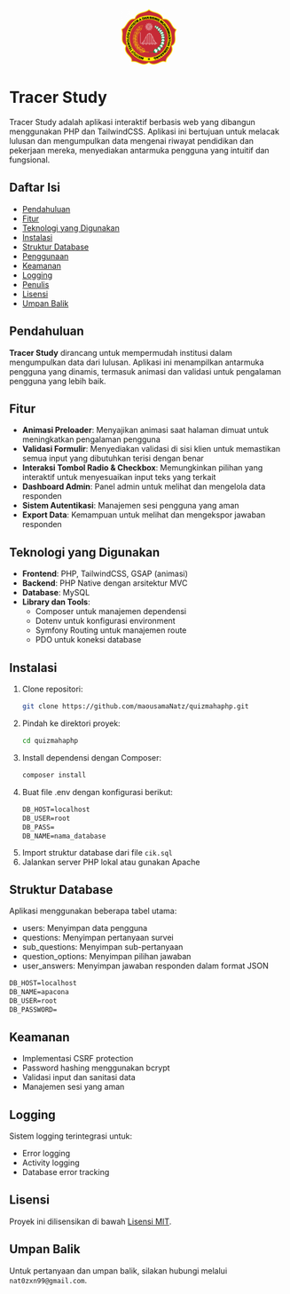 <div align="center">
    <img src="views/assets/media/logos.png" alt="Logo" width="100">
</div>

# Tracer Study

Tracer Study adalah aplikasi interaktif berbasis web yang dibangun menggunakan PHP dan TailwindCSS. Aplikasi ini bertujuan untuk melacak lulusan dan mengumpulkan data mengenai riwayat pendidikan dan pekerjaan mereka, menyediakan antarmuka pengguna yang intuitif dan fungsional.

## Daftar Isi

- [Pendahuluan](#pendahuluan)
- [Fitur](#fitur)
- [Teknologi yang Digunakan](#teknologi-yang-digunakan)
- [Instalasi](#instalasi)
- [Struktur Database](#struktur-database)
- [Penggunaan](#penggunaan)
- [Keamanan](#keamanan)
- [Logging](#logging)
- [Penulis](#penulis)
- [Lisensi](#lisensi)
- [Umpan Balik](#umpan-balik)

## Pendahuluan

**Tracer Study** dirancang untuk mempermudah institusi dalam mengumpulkan data dari lulusan. Aplikasi ini menampilkan antarmuka pengguna yang dinamis, termasuk animasi dan validasi untuk pengalaman pengguna yang lebih baik.

## Fitur

- **Animasi Preloader**: Menyajikan animasi saat halaman dimuat untuk meningkatkan pengalaman pengguna
- **Validasi Formulir**: Menyediakan validasi di sisi klien untuk memastikan semua input yang dibutuhkan terisi dengan benar
- **Interaksi Tombol Radio & Checkbox**: Memungkinkan pilihan yang interaktif untuk menyesuaikan input teks yang terkait
- **Dashboard Admin**: Panel admin untuk melihat dan mengelola data responden
- **Sistem Autentikasi**: Manajemen sesi pengguna yang aman
- **Export Data**: Kemampuan untuk melihat dan mengekspor jawaban responden

## Teknologi yang Digunakan

- **Frontend**: PHP, TailwindCSS, GSAP (animasi)
- **Backend**: PHP Native dengan arsitektur MVC
- **Database**: MySQL
- **Library dan Tools**: 
  - Composer untuk manajemen dependensi
  - Dotenv untuk konfigurasi environment
  - Symfony Routing untuk manajemen route
  - PDO untuk koneksi database

## Instalasi

1. Clone repositori:
   ```bash
   git clone https://github.com/maousamaNatz/quizmahaphp.git
   ```
2. Pindah ke direktori proyek:
   ```bash
   cd quizmahaphp
   ```
3. Install dependensi dengan Composer:
   ```bash
   composer install
   ```
4. Buat file .env dengan konfigurasi berikut:
   ```
   DB_HOST=localhost
   DB_USER=root
   DB_PASS=
   DB_NAME=nama_database
   ```
5. Import struktur database dari file `cik.sql`
6. Jalankan server PHP lokal atau gunakan Apache

## Struktur Database

Aplikasi menggunakan beberapa tabel utama:
- users: Menyimpan data pengguna
- questions: Menyimpan pertanyaan survei
- sub_questions: Menyimpan sub-pertanyaan
- question_options: Menyimpan pilihan jawaban
- user_answers: Menyimpan jawaban responden dalam format JSON

```
DB_HOST=localhost
DB_NAME=apacona
DB_USER=root
DB_PASSWORD=

```

## Keamanan

- Implementasi CSRF protection
- Password hashing menggunakan bcrypt
- Validasi input dan sanitasi data
- Manajemen sesi yang aman

## Logging

Sistem logging terintegrasi untuk:
- Error logging
- Activity logging
- Database error tracking

## Lisensi

Proyek ini dilisensikan di bawah [Lisensi MIT](LICENSE).

## Umpan Balik

Untuk pertanyaan dan umpan balik, silakan hubungi melalui `nat0zxn99@gmail.com`.
